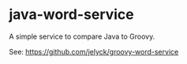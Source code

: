 # java-word-service

A simple service to compare Java to Groovy.

See: https://github.com/jelyck/groovy-word-service
